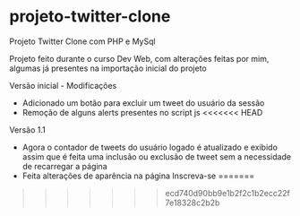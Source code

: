 # projeto-twitter-clone
Projeto Twitter Clone com PHP e MySql

Projeto feito durante o curso Dev Web, com alterações feitas por mim, algumas já presentes na importação inicial do projeto

Versão inicial - Modificações

- Adicionado um botão para excluir um tweet do usuário da sessão
- Remoção de alguns alerts presentes no script js
<<<<<<< HEAD

Versão 1.1

- Agora o contador de tweets do usuário logado é atualizado e exibido assim que é feita uma inclusão ou exclusão de tweet sem a necessidade de recarregar a página
- Feita alterações de aparência na página Inscreva-se
=======
>>>>>>> ecd740d90bb9e1b2f2c1b2ecc22f7e18328c2b2b
